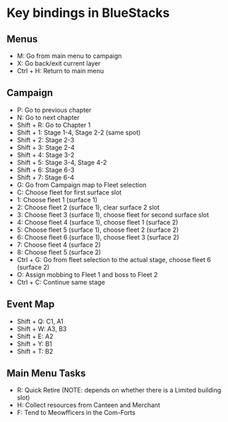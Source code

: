 # Key bindings in BlueStacks

## Menus
- M: Go from main menu to campaign
- X: Go back/exit current layer
- Ctrl + H: Return to main menu

## Campaign
- P: Go to previous chapter
- N: Go to next chapter
- Shift + R: Go to Chapter 1
- Shift + 1: Stage 1-4, Stage 2-2 (same spot)
- Shift + 2: Stage 2-3
- Shift + 3: Stage 2-4
- Shift + 4: Stage 3-2
- Shift + 5: Stage 3-4, Stage 4-2
- Shift + 6: Stage 6-3
- Shift + 7: Stage 6-4
- G: Go from Campaign map to Fleet selection
- C: Choose fleet for first surface slot
- 1: Choose fleet 1 (surface 1)
- 2: Choose fleet 2 (surface 1), clear surface 2 slot
- 3: Choose fleet 3 (surface 1), choose fleet for second surface slot
- 4: Choose fleet 4 (surface 1), choose fleet 1 (surface 2)
- 5: Choose fleet 5 (surface 1), choose fleet 2 (surface 2)
- 6: Choose fleet 6 (surface 1), choose fleet 3 (surface 2)
- 7: Choose fleet 4 (surface 2)
- 8: Choose fleet 5 (surface 2)
- Ctrl + G: Go from fleet selection to the actual stage, choose fleet 6 (surface 2)
- O: Assign mobbing to Fleet 1 and boss to Fleet 2
- Ctrl + C: Continue same stage

## Event Map
- Shift + Q: C1, A1 
- Shift + W: A3, B3 
- Shift + E: A2
- Shift + Y: B1
- Shift + T: B2

## Main Menu Tasks
- R: Quick Retire (NOTE: depends on whether there is a Limited building slot)
- H: Collect resources from Canteen and Merchant
- F: Tend to Meowfficers in the Com-Forts